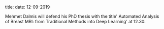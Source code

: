 title:
date: 12-09-2019

Mehmet Dalmis will defend his PhD thesis with the title' Automated Analysis of Breast MRI: from Traditional Methods into Deep Learning' at 12.30.

